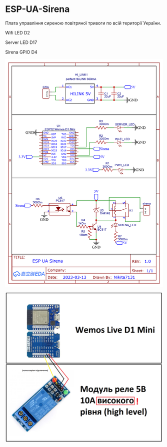 # ESP-UA-Sirena

Плата управління сиреною повітряної тривоги по всій території України.




 Wifi LED D2  
 
 Server LED D17  
 
 Sirena GPIO D4
 
 
 ![alt tag](https://github.com/Nikita7131/ESP-UA-Sirena/blob/main/Shematich/Schematic_sirena_ESP-UA_Sirena.png "Описание небудет)")​
 
 
 ![alt tag](https://github.com/Nikita7131/ESP-UA-Sirena/blob/main/Shematich/components_foto.png "Опису не буде")​
 
 
